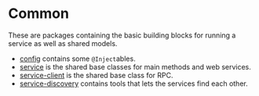 # Common

These are packages containing the basic building blocks for running a service as well
as shared models. 

* [config](config/) contains some `@Inject`ables.
* [service](service/) is the shared base classes for main methods and web services.
* [service-client](service-client/) is the shared base class for RPC.
* [service-discovery](service-discovery) contains tools that lets the services find each other.